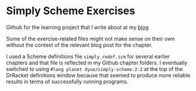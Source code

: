 # Simply Scheme Exercises

Github for the learning project that I write about at my [blog](http://justinmallone.com/simply-scheme/)

Some of the exercise-related files might not make sense on their own without the context of the relevant blog post for the chapter.

I used a Scheme definitions file `simply_redef.scm` for several earlier chapters and that file is reflected in my Github chapter folders. I eventually switched to using `#lang planet dyoo/simply-scheme:2:2` at the top of the DrRacket definitions window because that seemed to produce more reliable results in terms of successfully running programs.
